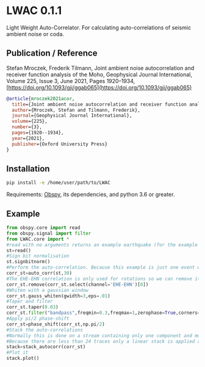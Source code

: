 # LWAC 0.1.1
Light Weight Auto-Correlator. For calculating auto-correlations of seismic ambient noise or coda. 

## Publication / Reference

Stefan Mroczek, Frederik Tilmann, Joint ambient noise autocorrelation and receiver function analysis of the Moho, Geophysical Journal International, Volume 225, Issue 3, June 2021, Pages 1920–1934, [https://doi.org/10.1093/gji/ggab065](https://doi.org/10.1093/gji/ggab065)

```bibtex
@article{mroczek2021acor,
  title={Joint ambient noise autocorrelation and receiver function analysis of the Moho},
  author={Mroczek, Stefan and Tilmann, Frederik},
  journal={Geophysical Journal International},
  volume={225},
  number={3},
  pages={1920--1934},
  year={2021},
  publisher={Oxford University Press}
}
```

## Installation

```bash
pip install -e /home/user/path/to/LWAC
```

Requirements: [Obspy](https://docs.obspy.org/), its dependencies, and python 3.6 or greater. 

## Example

```python
from obspy.core import read
from obspy.signal import filter
from LWAC.core import *
#read with no arguments returns an example earthquake (for the example we ignore the actual content). We assume that the response has been removed
st=read()
#Sign bit normalisation
st.signbitnorm()
#Perform the auto-correlation. Because this example is just one event we adjust the window size to the duration of the trace
corr_st=auto_corr(st,30)
#The EHE-EHN correlation is only used for rotations so we can remove it
corr_st.remove(corr_st.select(channel='EHE-EHN')[0])
#Whiten with a gaussian window
corr_st.gauss_whiten(gwidth=3,eps=.01)
#Taper and filter
corr_st.taper(0.03)
corr_st.filter("bandpass",freqmin=0.3,freqmax=1,zerophase=True,corners=4)
#Apply pi/2 phase-shift
corr_st=phase_shift(corr_st,np.pi/2)
#Stack the auto-correlations
#Normally this is done on a stream containing only one component and more than three traces
#Because there are less than 24 traces only a linear stack is applied and the mirrored part of the trace is removed
stack=stack_autocorr(corr_st)
#Plot it
stack.plot()
```